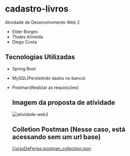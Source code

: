 # cadastro-livros

Atividade de Desenvolvimento Web 2
- Elder Borges
- Thales Almeida
- Diego Costa

## Tecnologias Utilizadas
* Spring Boot
* MySQL(Persistindo dados no banco)
* Postman(Realizar as requisições)

  ## Imagem da proposta de atividade
  ![atividade-web2](https://github.com/user-attachments/assets/9b47c448-6aab-44c6-87b7-beda3ade16ef)

  ## Colletion Postman (Nesse caso, está acessando sem um url base)
  [CursoDeFerias.postman_collection.json](https://github.com/user-attachments/files/16872094/CursoDeFerias.postman_collection.json)
